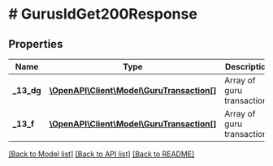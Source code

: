 # # GurusIdGet200Response

## Properties

Name | Type | Description | Notes
------------ | ------------- | ------------- | -------------
**_13_dg** | [**\OpenAPI\Client\Model\GuruTransaction[]**](GuruTransaction.md) | Array of guru transactions | [optional]
**_13_f** | [**\OpenAPI\Client\Model\GuruTransaction[]**](GuruTransaction.md) | Array of guru transactions | [optional]

[[Back to Model list]](../../README.md#models) [[Back to API list]](../../README.md#endpoints) [[Back to README]](../../README.md)
